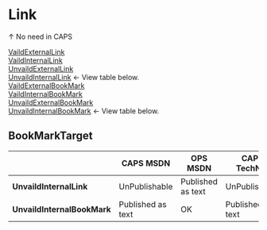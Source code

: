 # Link
↑ No need in CAPS

[VaildExternalLink](https://www.google.com/)  
[VaildInternalLink](Link.md)  
[UnvaildExternalLink](https://www.google.com/404)  
[UnvaildInternalLink](/123/456) <- View table below.  
[VaildExternalBookMark](https://www.google.com#sbtc)  
[VaildInternalBookMark](#BookMarkTarget)  
[UnvaildExternalBookMark](https://www.google.com#UnavaliableBookMark)  
[UnvaildInternalBookMark](#UnavaliableBookMark) <- View table below.  

## BookMarkTarget


| | CAPS MSDN | OPS MSDN | CAPS TechNet | OPS TechNet | Azure | Docs |
|--|--|--|--|--|--|--|
| **UnvaildInternalLink** | UnPublishable | Published as text | UnPublishable | OK | ? | OK |
| **UnvaildInternalBookMark** | Published as text | OK | Published as text | OK | ? | OK |
  
